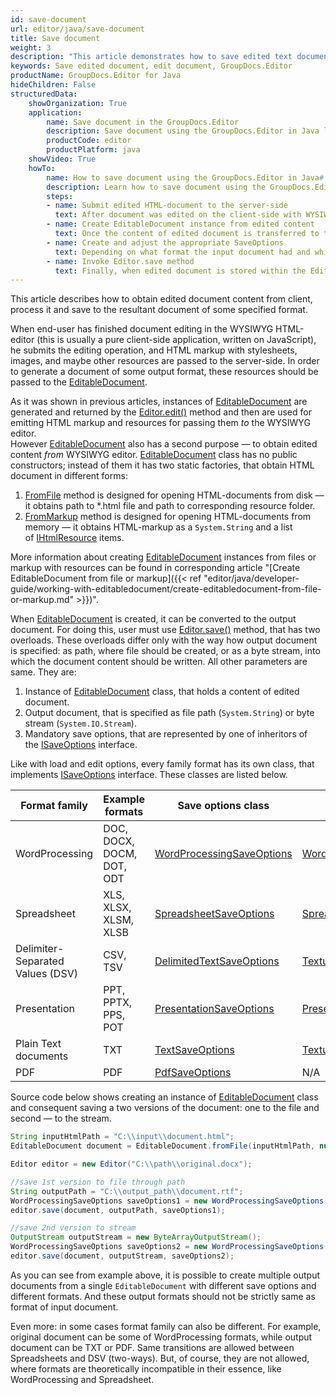 ```yaml
---
id: save-document
url: editor/java/save-document
title: Save document
weight: 3
description: "This article demonstrates how to save edited text documents, spreadsheets and presentations with GroupDocs.Editor for Java API."
keywords: Save edited document, edit document, GroupDocs.Editor
productName: GroupDocs.Editor for Java
hideChildren: False
structuredData:
    showOrganization: True
    application:    
        name: Save document in the GroupDocs.Editor
        description: Save document using the GroupDocs.Editor in Java language
        productCode: editor
        productPlatform: java 
    showVideo: True
    howTo:
        name: How to save document using the GroupDocs.Editor in Java#
        description: Learn how to save document using the GroupDocs.Editor in Java step by step
        steps:
        - name: Submit edited HTML-document to the server-side
          text: After document was edited on the client-side with WYSIWYG HTML-editor, its edited HTML-markup and resources must be submitted to the server-side, because the GroupDocs.Editor is a server-based middleware.
        - name: Create EditableDocument instance from edited content
          text: Once the content of edited document is transferred to the server-side, you should create an instance of EditableDocument class from this content by using the most appropriate static method from this type.
        - name: Create and adjust the appropriate SaveOptions
          text: Depending on what format the input document had and which output format you want to obtain, you need to create an appropriate inheritor of the ISaveOptions interface and and adjust it by selecting the desired format, protection, and other options.
        - name: Invoke Editor.save method
          text: Finally, when edited document is stored within the EditableDocument instance and SaveOptions are prepared, you should invoke the desired overload of the Editor.save method (first one saves the document to the file, while second — to the byte stream).
---
```

This article describes how to obtain edited document content from client, process it and save to the resultant document of some specified format.

When end-user has finished document editing in the WYSIWYG HTML-editor (this is usually a pure client-side application, written on JavaScript), he submits the editing operation, and HTML markup with stylesheets, images, and maybe other resources are passed to the server-side. In order to generate a document of some output format, these resources should be passed to the [EditableDocument](https://apireference.groupdocs.com/editor/java/com.groupdocs.editor/editabledocument).

As it was shown in previous articles, instances of [EditableDocument](https://apireference.groupdocs.com/editor/java/com.groupdocs.editor/editabledocument) are generated and returned by the [Editor.edit()](https://apireference.groupdocs.com/editor/java/com.groupdocs.editor/editor#edit()) method and then are used for emitting HTML markup and resources for passing them *to* the WYSIWYG editor.  
However [EditableDocument](https://apireference.groupdocs.com/editor/java/com.groupdocs.editor/editabledocument) also has a second purpose — to obtain edited content *from* WYSIWYG editor. [EditableDocument](https://apireference.groupdocs.com/editor/java/com.groupdocs.editor/editabledocument) class has no public constructors; instead of them it has two static factories, that obtain HTML document in different forms:

1. [FromFile](https://apireference.groupdocs.com/editor/java/com.groupdocs.editor/editabledocument#fromfile()) method is designed for opening HTML-documents from disk — it obtains path to \*.html file and path to corresponding resource folder.
2. [FromMarkup](https://apireference.groupdocs.com/editor/java/com.groupdocs.editor/editabledocument#frommarkup()) method is designed for opening HTML-documents from memory — it obtains HTML-markup as a `System.String` and a list of [IHtmlResource](https://apireference.groupdocs.com/editor/java/com.groupdocs.editor.htmlcss.resources/ihtmlresource) items.

More information about creating [EditableDocument](https://apireference.groupdocs.com/editor/java/com.groupdocs.editor/editabledocument) instances from files or markup with resources can be found in corresponding article "[Create EditableDocument from file or markup]({{< ref "editor/java/developer-guide/working-with-editabledocument/create-editabledocument-from-file-or-markup.md" >}})".

When [EditableDocument](https://apireference.groupdocs.com/editor/java/com.groupdocs.editor/editabledocument) is created, it can be converted to the output document. For doing this, user must use [Editor.save()](https://apireference.groupdocs.com/editor/java/com.groupdocs.editor/editor#save()) method, that has two overloads. These overloads differ only with the way how output document is specified: as path, where file should be created, or as a byte stream, into which the document content should be written. All other parameters are same. They are:

1. Instance of [EditableDocument](https://apireference.groupdocs.com/editor/java/com.groupdocs.editor/editabledocument) class, that holds a content of edited document.
2. Output document, that is specified as file path (`System.String`) or byte stream (`System.IO.Stream`).
3. Mandatory save options, that are represented by one of inheritors of the [ISaveOptions](https://apireference.groupdocs.com/editor/java/com.groupdocs.editor.options/isaveoptions) interface.

Like with load and edit options, every family format has its own class, that implements [ISaveOptions](https://apireference.groupdocs.com/editor/java/com.groupdocs.editor.options/isaveoptions) interface. These classes are listed below.

| Format family | Example formats | Save options class | Format class |
| --- | --- | --- | --- |
| WordProcessing | DOC, DOCX, DOCM, DOT, ODT | [WordProcessingSaveOptions](https://apireference.groupdocs.com/editor/java/com.groupdocs.editor.options/wordprocessingsaveoptions) | [WordProcessingFormats](https://apireference.groupdocs.com/editor/java/com.groupdocs.editor.formats/wordprocessingformats) |
| Spreadsheet | XLS, XLSX, XLSM, XLSB | [SpreadsheetSaveOptions](https://apireference.groupdocs.com/editor/java/com.groupdocs.editor.options/spreadsheetsaveoptions) | [SpreadsheetFormat](https://apireference.groupdocs.com/editor/java/com.groupdocs.editor.formats/spreadsheetformats) |
| Delimiter-Separated Values (DSV) | CSV, TSV | [DelimitedTextSaveOptions](https://apireference.groupdocs.com/editor/java/com.groupdocs.editor.options/delimitedtextsaveoptions) | [TextualFormats](https://apireference.groupdocs.com/editor/java/com.groupdocs.editor.formats/textualformats) |
| Presentation | PPT, PPTX, PPS, POT | [PresentationSaveOptions](https://apireference.groupdocs.com/editor/java/com.groupdocs.editor.options/presentationsaveoptions) | [PresentationFormats](https://apireference.groupdocs.com/editor/java/com.groupdocs.editor.formats/presentationformats) |
| Plain Text documents | TXT | [TextSaveOptions](https://apireference.groupdocs.com/editor/java/com.groupdocs.editor.options/textsaveoptions) | [TextualFormats](https://apireference.groupdocs.com/editor/java/com.groupdocs.editor.formats/textualformats) |
| PDF | PDF | [PdfSaveOptions](https://apireference.groupdocs.com/editor/java/com.groupdocs.editor.options/pdfsaveoptions) | N/A |

Source code below shows creating an instance of [EditableDocument](https://apireference.groupdocs.com/editor/java/com.groupdocs.editor/editabledocument) class and consequent saving a two versions of the document: one to the file and second — to the stream.

```java
String inputHtmlPath = "C:\\input\\document.html";
EditableDocument document = EditableDocument.fromFile(inputHtmlPath, null);

Editor editor = new Editor("C:\\path\\original.docx");

//save 1st version to file through path
String outputPath = "C:\\output_path\\document.rtf";
WordProcessingSaveOptions saveOptions1 = new WordProcessingSaveOptions(WordProcessingFormats.Rtf);
editor.save(document, outputPath, saveOptions1);

//save 2nd version to stream
OutputStream outputStream = new ByteArrayOutputStream();
WordProcessingSaveOptions saveOptions2 = new WordProcessingSaveOptions(WordProcessingFormats.Docm);
editor.save(document, outputStream, saveOptions2);
```

As you can see from example above, it is possible to create multiple output documents from a single `EditableDocument` with different save options and different formats. And these output formats should not be strictly same as format of input document.

Even more: in some cases format family can also be different. For example, original document can be some of WordProcessing formats, while output document can be TXT or PDF. Same transitions are allowed between Spreadsheets and DSV (two-ways). But, of course, they are not allowed, where formats are theoretically incompatible in their essence, like WordProcessing and Spreadsheet.
